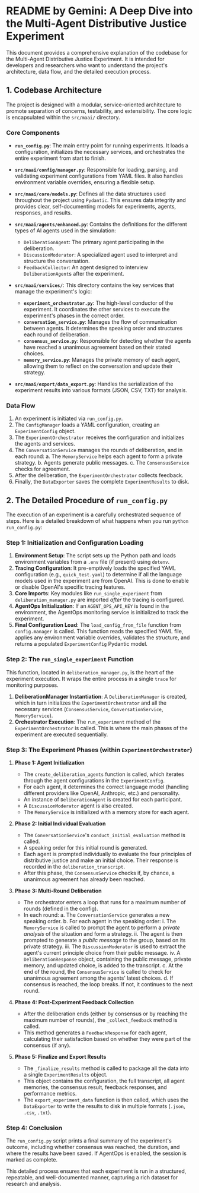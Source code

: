 # README by Gemini: A Deep Dive into the Multi-Agent Distributive Justice Experiment

This document provides a comprehensive explanation of the codebase for the Multi-Agent Distributive Justice Experiment. It is intended for developers and researchers who want to understand the project's architecture, data flow, and the detailed execution process.

## 1. Codebase Architecture

The project is designed with a modular, service-oriented architecture to promote separation of concerns, testability, and extensibility. The core logic is encapsulated within the `src/maai/` directory.

### Core Components

- **`run_config.py`**: The main entry point for running experiments. It loads a configuration, initializes the necessary services, and orchestrates the entire experiment from start to finish.

- **`src/maai/config/manager.py`**: Responsible for loading, parsing, and validating experiment configurations from YAML files. It also handles environment variable overrides, ensuring a flexible setup.

- **`src/maai/core/models.py`**: Defines all the data structures used throughout the project using `Pydantic`. This ensures data integrity and provides clear, self-documenting models for experiments, agents, responses, and results.

- **`src/maai/agents/enhanced.py`**: Contains the definitions for the different types of AI agents used in the simulation:
    - `DeliberationAgent`: The primary agent participating in the deliberation.
    - `DiscussionModerator`: A specialized agent used to interpret and structure the conversation.
    - `FeedbackCollector`: An agent designed to interview `DeliberationAgent`s after the experiment.

- **`src/maai/services/`**: This directory contains the key services that manage the experiment's logic:
    - **`experiment_orchestrator.py`**: The high-level conductor of the experiment. It coordinates the other services to execute the experiment's phases in the correct order.
    - **`conversation_service.py`**: Manages the flow of communication between agents. It determines the speaking order and structures each round of deliberation.
    - **`consensus_service.py`**: Responsible for detecting whether the agents have reached a unanimous agreement based on their stated choices.
    - **`memory_service.py`**: Manages the private memory of each agent, allowing them to reflect on the conversation and update their strategy.

- **`src/maai/export/data_export.py`**: Handles the serialization of the experiment results into various formats (JSON, CSV, TXT) for analysis.

### Data Flow

1.  An experiment is initiated via `run_config.py`.
2.  The `ConfigManager` loads a YAML configuration, creating an `ExperimentConfig` object.
3.  The `ExperimentOrchestrator` receives the configuration and initializes the agents and services.
4.  The `ConversationService` manages the rounds of deliberation, and in each round:
    a. The `MemoryService` helps each agent to form a private strategy.
    b. Agents generate public messages.
    c. The `ConsensusService` checks for agreement.
5.  After the deliberation, the `ExperimentOrchestrator` collects feedback.
6.  Finally, the `DataExporter` saves the complete `ExperimentResults` to disk.

## 2. The Detailed Procedure of `run_config.py`

The execution of an experiment is a carefully orchestrated sequence of steps. Here is a detailed breakdown of what happens when you run `python run_config.py`:

### Step 1: Initialization and Configuration Loading

1.  **Environment Setup**: The script sets up the Python path and loads environment variables from a `.env` file (if present) using `dotenv`.
2.  **Tracing Configuration**: It pre-emptively loads the specified YAML configuration (e.g., `quick_test.yaml`) to determine if all the language models used in the experiment are from OpenAI. This is done to enable or disable OpenAI's specific tracing features.
3.  **Core Imports**: Key modules like `run_single_experiment` from `deliberation_manager.py` are imported *after* the tracing is configured.
4.  **AgentOps Initialization**: If an `AGENT_OPS_API_KEY` is found in the environment, the AgentOps monitoring service is initialized to track the experiment.
5.  **Final Configuration Load**: The `load_config_from_file` function from `config.manager` is called. This function reads the specified YAML file, applies any environment variable overrides, validates the structure, and returns a populated `ExperimentConfig` Pydantic model.

### Step 2: The `run_single_experiment` Function

This function, located in `deliberation_manager.py`, is the heart of the experiment execution. It wraps the entire process in a single `trace` for monitoring purposes.

1.  **DeliberationManager Instantiation**: A `DeliberationManager` is created, which in turn initializes the `ExperimentOrchestrator` and all the necessary services (`ConsensusService`, `ConversationService`, `MemoryService`).
2.  **Orchestrator Execution**: The `run_experiment` method of the `ExperimentOrchestrator` is called. This is where the main phases of the experiment are executed sequentially.

### Step 3: The Experiment Phases (within `ExperimentOrchestrator`)

1.  **Phase 1: Agent Initialization**
    - The `create_deliberation_agents` function is called, which iterates through the agent configurations in the `ExperimentConfig`.
    - For each agent, it determines the correct language model (handling different providers like OpenAI, Anthropic, etc.) and personality.
    - An instance of `DeliberationAgent` is created for each participant.
    - A `DiscussionModerator` agent is also created.
    - The `MemoryService` is initialized with a memory store for each agent.

2.  **Phase 2: Initial Individual Evaluation**
    - The `ConversationService`'s `conduct_initial_evaluation` method is called.
    - A speaking order for this initial round is generated.
    - Each agent is prompted individually to evaluate the four principles of distributive justice and make an initial choice. Their response is recorded in the `deliberation_transcript`.
    - After this phase, the `ConsensusService` checks if, by chance, a unanimous agreement has already been reached.

3.  **Phase 3: Multi-Round Deliberation**
    - The orchestrator enters a loop that runs for a maximum number of rounds (defined in the config).
    - In each round:
        a. The `ConversationService` generates a new speaking order.
        b. For each agent in the speaking order:
            i. The `MemoryService` is called to prompt the agent to perform a *private analysis* of the situation and form a strategy.
            ii. The agent is then prompted to generate a *public message* to the group, based on its private strategy.
            iii. The `DiscussionModerator` is used to extract the agent's current principle choice from their public message.
            iv. A `DeliberationResponse` object, containing the public message, private memory, and updated choice, is added to the transcript.
        c. At the end of the round, the `ConsensusService` is called to check for unanimous agreement among the agents' latest choices.
        d. If consensus is reached, the loop breaks. If not, it continues to the next round.

4.  **Phase 4: Post-Experiment Feedback Collection**
    - After the deliberation ends (either by consensus or by reaching the maximum number of rounds), the `_collect_feedback` method is called.
    - This method generates a `FeedbackResponse` for each agent, calculating their satisfaction based on whether they were part of the consensus (if any).

5.  **Phase 5: Finalize and Export Results**
    - The `_finalize_results` method is called to package all the data into a single `ExperimentResults` object.
    - This object contains the configuration, the full transcript, all agent memories, the consensus result, feedback responses, and performance metrics.
    - The `export_experiment_data` function is then called, which uses the `DataExporter` to write the results to disk in multiple formats (`.json`, `.csv`, `.txt`).

### Step 4: Conclusion

The `run_config.py` script prints a final summary of the experiment's outcome, including whether consensus was reached, the duration, and where the results have been saved. If AgentOps is enabled, the session is marked as complete.

This detailed process ensures that each experiment is run in a structured, repeatable, and well-documented manner, capturing a rich dataset for research and analysis.